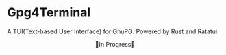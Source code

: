 # Gpg4Terminal

A TUI(Text-based User Interface) for GnuPG. Powered by Rust and Ratatui.

<center>🚧In Progress🚧</center>